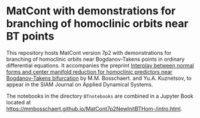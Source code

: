 # MatCont with demonstrations for branching of homoclinic orbits near BT points

This repository hosts MatCont version 7p2 with demonstrations for branching of homoclinic orbits near Bogdanov-Takens points in ordinary differential equations.
It accompanies the preprint [Interplay between normal forms and center manifold reduction for homoclinic predictors near Bogdanov-Takens bifurcation](https://arxiv.org/abs/2109.12570)
by M.M. Bosschaert. and Yu.A. Kuznetsov, to appear in the SIAM Journal on Applied Dynamical Systems.

The notebooks in the directory `BTnotebooks` are combined in a Jupyter Book located at https://mmbosschaert.github.io/MatCont7p2NewInitBTHom-/intro.html. 
